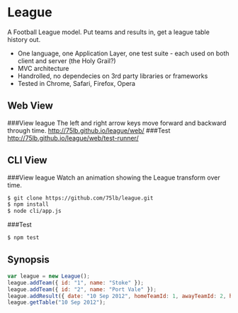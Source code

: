 League
======
A Football League model. Put teams and results in, get a league table history out. 

* One language, one Application Layer, one test suite - each used on both client and server (the Holy Grail?) 
* MVC architecture
* Handrolled, no dependecies on 3rd party libraries or frameworks
* Tested in Chrome, Safari, Firefox, Opera


Web View
--------
###View league
The left and right arrow keys move forward and backward through time.
http://75lb.github.io/league/web/
###Test
http://75lb.github.io/league/web/test-runner/

CLI View
--------
###View league
Watch an animation showing the League transform over time.
```sh
$ git clone https://github.com/75lb/league.git
$ npm install
$ node cli/app.js
```
###Test
```sh
$ npm test
```

Synopsis
--------
```javascript
var league = new League();
league.addTeam({ id: "1", name: "Stoke" });
league.addTeam({ id: "2", name: "Port Vale" });
league.addResult({ date: "10 Sep 2012", homeTeamId: 1, awayTeamId: 2, homeGoals: 6, awayGoals: 0 });
league.getTable("10 Sep 2012");
```